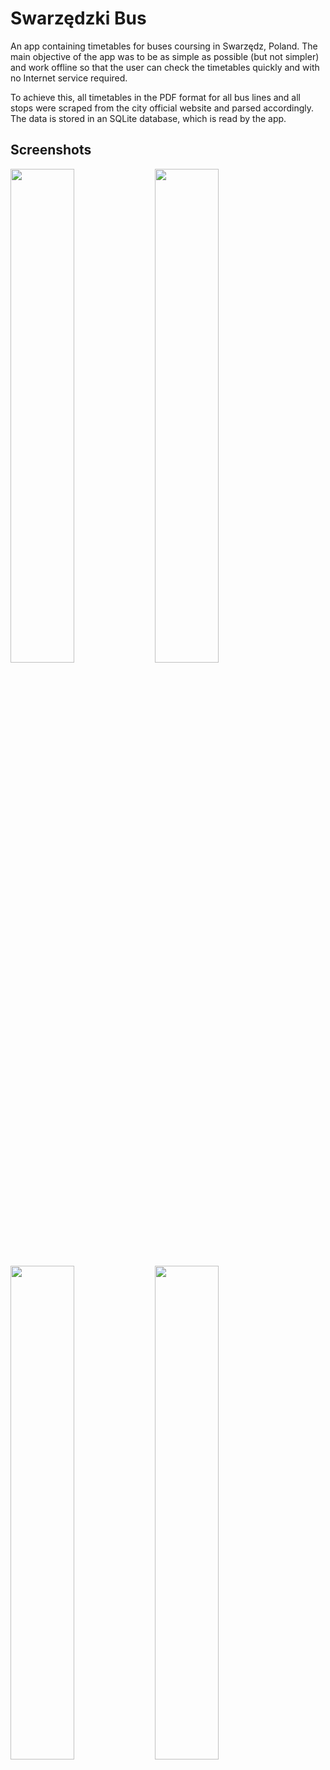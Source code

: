 # Swarzędzki Bus
An app containing timetables for buses coursing in Swarzędz, Poland. The main objective of the app was to be as simple as possible (but not simpler) and work offline so that the user can check the timetables quickly and with no Internet service required.

To achieve this, all timetables in the PDF format for all bus lines and all stops were scraped from the city official website and parsed accordingly. The data is stored in an SQLite database, which is read by the app.

## Screenshots
<p float="right">
  <img src="https://user-images.githubusercontent.com/20361302/38132979-8e5a1bf8-340d-11e8-9ff8-a2f185580e67.png" width="45%"/>
  <img src="https://user-images.githubusercontent.com/20361302/38133141-3f109d0a-340e-11e8-8759-9f82537e8d1a.png" width="45%"/> 
  <img src="https://user-images.githubusercontent.com/20361302/38133230-9bbd6f1a-340e-11e8-8ede-bab572d4f08e.png" width="45%"/>
  <img src="https://user-images.githubusercontent.com/20361302/38133186-75718792-340e-11e8-9c41-46242f972ec2.png" width="45%"/> 
</p>
